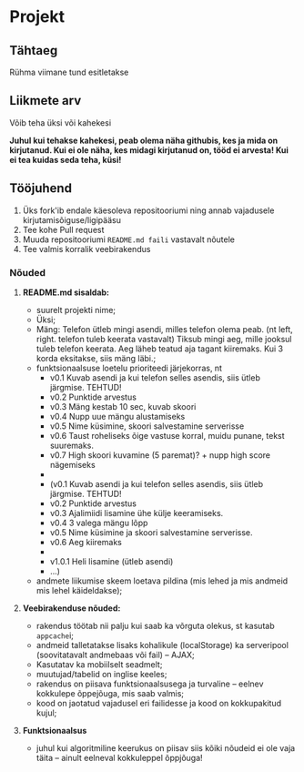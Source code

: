 # Projekt

## Tähtaeg 

Rühma viimane tund esitletakse

## Liikmete arv
Võib teha üksi või kahekesi

**Juhul kui tehakse kahekesi, peab olema näha githubis, kes ja mida on kirjutanud. Kui ei ole näha, kes midagi kirjutanud on, tööd ei arvesta! Kui ei tea kuidas seda teha, küsi!**

## Tööjuhend
1. Üks fork'ib endale käesoleva repositooriumi ning annab vajadusele kirjutamisõiguse/ligipääsu
1. Tee kohe Pull request
1. Muuda repositooriumi `README.md faili` vastavalt nõutele
1. Tee valmis korralik veebirakendus

### Nõuded

1. **README.md sisaldab:**
    * suurelt projekti nime;
    * Üksi;
    * Mäng: Telefon ütleb mingi asendi, milles telefon olema peab. (nt left, right. telefon tuleb keerata vastavalt) Tiksub mingi aeg, mille jooksul tuleb telefon keerata. Aeg läheb teatud aja tagant kiiremaks. Kui 3 korda eksitakse, siis mäng läbi.;
    * funktsionaalsuse loetelu prioriteedi järjekorras, nt
        * v0.1 Kuvab asendi ja kui telefon selles asendis, siis ütleb järgmise.  TEHTUD!
        * v0.2 Punktide arvestus
        * v0.3 Mäng kestab 10 sec, kuvab skoori
        * v0.4 Nupp uue mängu alustamiseks 
        * v0.5 Nime küsimine, skoori salvestamine serverisse
        * v0.6 Taust roheliseks õige vastuse korral, muidu punane, tekst suuremaks.
        * v0.7 High skoori kuvamine (5 paremat)? + nupp high score nägemiseks
        * 
        * (v0.1 Kuvab asendi ja kui telefon selles asendis, siis ütleb järgmise.  TEHTUD!
        * v0.2 Punktide arvestus
        * v0.3 Ajalimiidi lisamine ühe külje keeramiseks.
        * v0.4 3 valega mängu lõpp
        * v0.5 Nime küsimine ja skoori salvestamine serverisse.
        * v0.6 Aeg kiiremaks
        * 
        * v1.0.1 Heli lisamine (ütleb asendi)
        * ...)
    * andmete liikumise skeem loetava pildina (mis lehed ja mis andmeid mis lehel käideldakse);

2. **Veebirakenduse nõuded:**
    * rakendus töötab nii palju kui saab ka võrguta olekus, st kasutab `appcache`i;
    * andmeid talletatakse lisaks kohalikule (localStorage) ka serveripool (soovitatavalt andmebaas või fail) – AJAX;
    * Kasutatav ka mobiilselt seadmelt;
    * muutujad/tabelid on inglise keeles;
    * rakendus on piisava funktsionaalsusega ja turvaline – eelnev kokkulepe õppejõuga, mis saab valmis;
    * kood on jaotatud vajadusel eri failidesse ja kood on kokkupakitud kujul;

3. **Funktsionaalsus**
    * juhul kui algoritmiline keerukus on piisav siis kõiki nõudeid ei ole vaja täita – ainult eelneval kokkuleppel õppjõuga!
